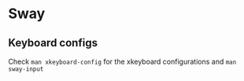 # Sway

## Keyboard configs

Check `man xkeyboard-config` for the xkeyboard configurations and `man sway-input`
